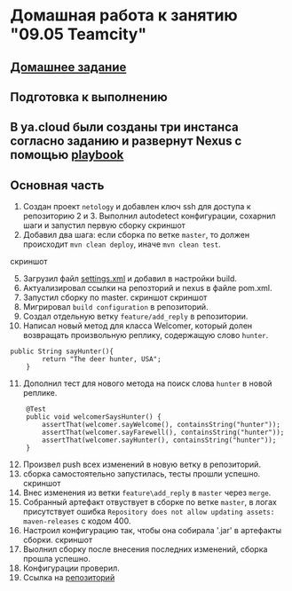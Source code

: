 # Домашная работа к занятию "09.05 Teamcity"

[Домашнее задание](https://github.com/netology-code/mnt-homeworks/tree/MNT-13/09-ci-05-teamcity)
---
## Подготовка к выполнению

В ya.cloud были созданы три инстанса согласно заданию и развернут Nexus с помощью [playbook](https://github.com/netology-code/mnt-homeworks/blob/MNT-13/09-ci-05-teamcity/infrastructure)
---

## Основная часть

1. Создан проект `netology` и добавлен ключ ssh для доступа к репозиторию
2 и 3.  Выполнил autodetect конфигурации, сохарнил шаги и запустил первую сборку
скриншот
4. Добавил два шага: если сборка по ветке `master`, то должен происходит `mvn clean deploy`, иначе `mvn clean test`.

скриншот

5. Загрузил файл [settings.xml]() и добавил в настройки build. 
6. Актуализировал ссылки на репозторий и nexus в файле pom.xml.
7. Запустил сборку по master.
скриншот
скриншот
8. Мигрировал `build configuration` в репозиторий.
9. Создал отдельную ветку `feature/add_reply` в репозитории.
10. Написал новый метод для класса Welcomer, который долен возвращать произвольную реплику, содержащую слово `hunter`.
```
public String sayHunter(){
		return "The deer hunter, USA";
	}
```
11. Дополнил тест для нового метода на поиск слова `hunter` в новой реплике.
```
	@Test
	public void welcomerSaysHunter() {
		assertThat(welcomer.sayWelcome(), containsString("hunter"));
		assertThat(welcomer.sayFarewell(), containsString("hunter"));
		assertThat(welcomer.sayHunter(), containsString("hunter"));
	}
```
12. Произвел push всех изменений в новую ветку в репозиторий.
13. сборка самостоятельно запустилась, тесты прошли успешно.
скриншот
14. Внес изменения из ветки `feature\add_reply` в `master` через `merge`.
15. Собранный артефакт отвуствует в сборке по ветке `master`,
в логах присутствует ошибка `Repository does not allow updating assets: maven-releases` с кодом 400.
16. Настроил конфигурацию так, чтобы она собирала '.jar' в артефакты сборки.
скриншот
17. Выолнил сборку после внесения последних изменений, сборка прошла успешно.
18. Конфигурации проверил. 
19. Ссылка на [репозиторий](https://github.com/everoff/example-teamcity)


  
